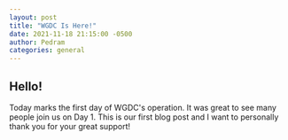 ```yaml
---
layout: post
title: "WGDC Is Here!"
date: 2021-11-18 21:15:00 -0500
author: Pedram
categories: general
---
```



## Hello!

Today marks the first day of WGDC's operation. It was great to see many people join us on Day 1. This is our first blog post and I want to personally thank you for your great support!